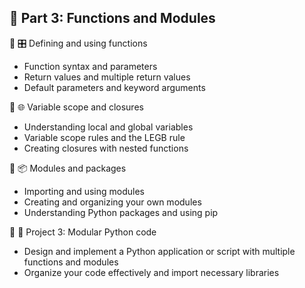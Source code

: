 ## 🧩 Part 3: Functions and Modules

🔹 🎛️ Defining and using functions
  - Function syntax and parameters
  - Return values and multiple return values
  - Default parameters and keyword arguments

🔹 🌐 Variable scope and closures
  - Understanding local and global variables
  - Variable scope rules and the LEGB rule
  - Creating closures with nested functions

🔹 📦 Modules and packages
  - Importing and using modules
  - Creating and organizing your own modules
  - Understanding Python packages and using pip

🔹 🎯 Project 3: Modular Python code
  - Design and implement a Python application or script with multiple functions and modules
  - Organize your code effectively and import necessary libraries

